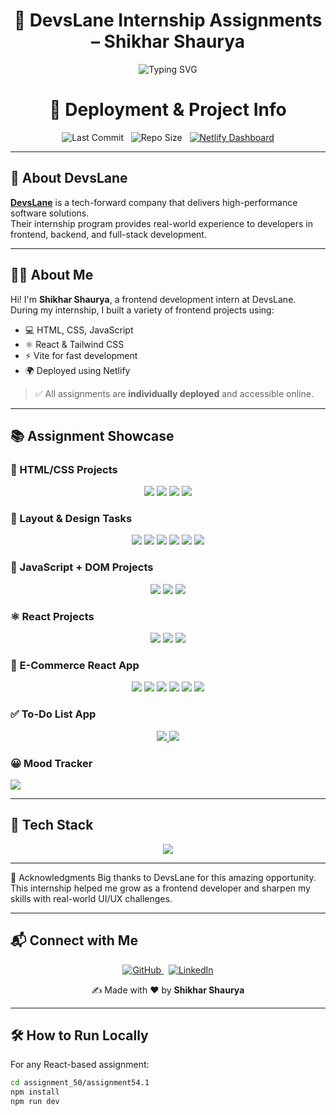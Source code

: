 <h1 align="center">
  💼 DevsLane Internship Assignments – Shikhar Shaurya
</h1>

<p align="center">
  <img src="https://readme-typing-svg.demolab.com?font=Fira+Code&duration=3000&pause=500&color=00BFFF&center=true&vCenter=true&width=435&lines=Frontend+Intern+at+DevsLane;Building+with+React+and+Tailwind+CSS;Deploying+Projects+on+Netlify" alt="Typing SVG" />
</p>
<h1 align="center">🚀 Deployment & Project Info</h1>

<p align="center">
  <img src="https://img.shields.io/github/last-commit/ShauryaRajput2005/Devslane?color=green" alt="Last Commit">
  &nbsp;
  <img src="https://img.shields.io/github/repo-size/ShauryaRajput2005/Devslane" alt="Repo Size">
  &nbsp;
  <a href="https://app.netlify.com/teams/shauryarajput2005/projects" target="_blank">
    <img src="https://img.shields.io/badge/Netlify-Dashboard-brightgreen?style=flat&logo=netlify" alt="Netlify Dashboard">
  </a>
</p>

---

## 🏢 About DevsLane

**[DevsLane](https://devslane.com/)** is a tech-forward company that delivers high-performance software solutions.  
Their internship program provides real-world experience to developers in frontend, backend, and full-stack development.

---

## 🙋‍♂️ About Me

Hi! I'm **Shikhar Shaurya**, a frontend development intern at DevsLane.  
During my internship, I built a variety of frontend projects using:

- 💻 HTML, CSS, JavaScript
- ⚛️ React & Tailwind CSS
- ⚡ Vite for fast development
- 🌍 Deployed using Netlify

> ✅ All assignments are **individually deployed** and accessible online.

---

## 📚 Assignment Showcase

### 🧱 HTML/CSS Projects
<p align="center">
  <a href="https://assignment51-1.netlify.app"><img src="https://img.shields.io/badge/Assignment%2051.1-HTML%2FCSS-blue?style=for-the-badge&logo=html5" /></a>
  <a href="https://assignment51-2.netlify.app"><img src="https://img.shields.io/badge/Assignment%2051.2-HTML%2FCSS-blue?style=for-the-badge&logo=css3" /></a>
  <a href="https://assignment51-3.netlify.app"><img src="https://img.shields.io/badge/Assignment%2051.3-HTML%2FCSS-blue?style=for-the-badge&logo=css3" /></a>
  <a href="https://assignment51-4.netlify.app"><img src="https://img.shields.io/badge/Assignment%2051.4-HTML%2FCSS-blue?style=for-the-badge&logo=css3" /></a>
</p>

### 📐 Layout & Design Tasks
<p align="center">
  <a href="https://assignment52-1.netlify.app"><img src="https://img.shields.io/badge/Assignment%2052.1-Layout-purple?style=for-the-badge" /></a>
  <a href="https://assignment52-2.netlify.app"><img src="https://img.shields.io/badge/Assignment%2052.2-Layout-purple?style=for-the-badge" /></a>
  <a href="https://assignment52-3.netlify.app"><img src="https://img.shields.io/badge/Assignment%2052.3-Layout-purple?style=for-the-badge" /></a>
  <a href="https://assignment52-4.netlify.app"><img src="https://img.shields.io/badge/Assignment%2052.4-Layout-purple?style=for-the-badge" /></a>
  <a href="https://assignment52-5.netlify.app"><img src="https://img.shields.io/badge/Assignment%2052.5-Layout-purple?style=for-the-badge" /></a>
  <a href="https://assignment52-6.netlify.app"><img src="https://img.shields.io/badge/Assignment%2052.6-Layout-purple?style=for-the-badge" /></a>
</p>

### 🧠 JavaScript + DOM Projects
<p align="center">
  <a href="https://assignment53-1.netlify.app"><img src="https://img.shields.io/badge/Assignment%2053.1-JavaScript-yellow?style=for-the-badge&logo=javascript" /></a>
  <a href="https://assignment53-2.netlify.app"><img src="https://img.shields.io/badge/Assignment%2053.2-JavaScript-yellow?style=for-the-badge&logo=javascript" /></a>
  <a href="https://assignment53-3.netlify.app"><img src="https://img.shields.io/badge/Assignment%2053.3-JavaScript-yellow?style=for-the-badge&logo=javascript" /></a>
</p>

### ⚛️ React Projects
<p align="center">
  <a href="https://assignment54-1.netlify.app"><img src="https://img.shields.io/badge/Assignment%2054.1-React-61DAFB?style=for-the-badge&logo=react&logoColor=black" /></a>
  <a href="https://assignment55-1.netlify.app"><img src="https://img.shields.io/badge/Assignment%2055.1-React-61DAFB?style=for-the-badge&logo=react&logoColor=black" /></a>
  <a href="https://assignment55-2.netlify.app"><img src="https://img.shields.io/badge/Assignment%2055.2-React-61DAFB?style=for-the-badge&logo=react&logoColor=black" /></a>
</p>

### 🛒 E-Commerce React App
<p align="center">
  <a href="https://assignment571.netlify.app"><img src="https://img.shields.io/badge/Assignment%2057.1-Sorting%20%26%20Search-orange?style=for-the-badge" /></a>
  <a href="https://assignment581.netlify.app"><img src="https://img.shields.io/badge/Assignment%2058.1-Ecommerce%20UI-orange?style=for-the-badge" /></a>
  <a href="https://assignment591.netlify.app"><img src="https://img.shields.io/badge/Assignment%2059.1-Cart%20Page-orange?style=for-the-badge" /></a>
<a href="https://assignment68-1.netlify.app"><img src="https://img.shields.io/badge/Assignment%2068.1-Login%20Page-orange?style=for-the-badge" /></a>
<a href="https://assignment71-1.netlify.app"><img src="https://img.shields.io/badge/Assignment%2071.1-Checkout%20Page-orange?style=for-the-badge" /></a>
<a href="https://assignment74-1.netlify.app"><img src="https://img.shields.io/badge/Assignment%2074.1-New%20Page-orange?style=for-the-badge" /></a>

</p>

### ✅ To-Do List App
<p align="center">
  <a href="https://assignment72-1.netlify.app">
    <img src="https://img.shields.io/badge/Assignment%2072.1-To--Do%20List-orange?style=for-the-badge" />
  </a>
  <a href="https://assignment78-1.netlify.app">
    <img src="https://img.shields.io/badge/Assignment%2078.1-To--Do%20List%20TypeScript-orange?style=for-the-badge" />
  </a>
</p>

### 😀 Mood Tracker
<p>
  <a href="https://assignment87-1.netlify.app">
    <img src="https://img.shields.io/badge/Assignment%2087.1-Mood%20Tracker-orange?style=for-the-badge" />
  </a>
</p>




---

## 🧰 Tech Stack

<p align="center">
  <img src="https://skillicons.dev/icons?i=html,css,js,react,tailwind,vite,netlify" />
</p>

---

🤝 Acknowledgments
Big thanks to DevsLane for this amazing opportunity.
This internship helped me grow as a frontend developer and sharpen my skills with real-world UI/UX challenges.
 
---
## 📬 Connect with Me

<p align="center">
  <a href="https://github.com/ShauryaRajput2005" target="_blank">
    <img src="https://img.shields.io/badge/GitHub-ShauryaRajput2005-181717?style=for-the-badge&logo=github" alt="GitHub">
  </a>
  &nbsp;
  <a href="https://www.linkedin.com/in/shikhar-shaurya25" target="_blank">
    <img src="https://img.shields.io/badge/LinkedIn-Shikhar%20Shaurya-0A66C2?style=for-the-badge&logo=linkedin" alt="LinkedIn">
  </a>
</p>

<p align="center">
  ✍️ Made with ❤️ by <strong>Shikhar Shaurya</strong>
</p>

---
## 🛠️ How to Run Locally

For any React-based assignment:

```bash
cd assignment_50/assignment54.1
npm install
npm run dev
